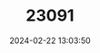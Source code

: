 ---
title: "23091"
category: "Wyulda squamicaudata"
draft: false
date: 2024-02-22 13:03:50
languages:
  English: ["Ilangurra", "Yilangal", "Scaly-tailed Possum"]
  French: ["Possum à queue écailleuse"]
---